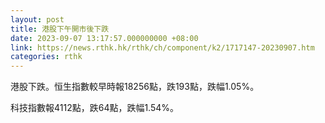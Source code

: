 ```yaml
---
layout: post
title: 港股下午開市後下跌
date: 2023-09-07 13:17:57.000000000 +08:00
link: https://news.rthk.hk/rthk/ch/component/k2/1717147-20230907.htm
categories: rthk
---
```


港股下跌。恒生指數較早時報18256點，跌193點，跌幅1.05%。

科技指數報4112點，跌64點，跌幅1.54%。
